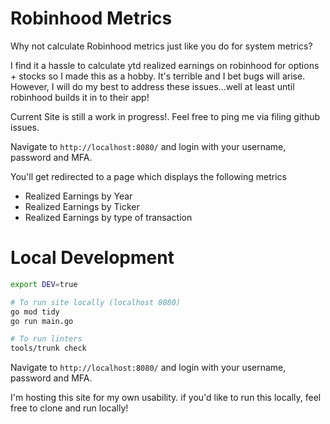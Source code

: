 # Robinhood Metrics

Why not calculate Robinhood metrics just like you do for system metrics?

I find it a hassle to calculate ytd realized earnings on robinhood for options + stocks so I made this as a hobby. It's terrible and I bet bugs will arise.
However, I will do my best to address these issues...well at least until robinhood builds it in to their app!

Current Site is still a work in progress!. Feel free to ping me via filing github issues.

Navigate to `http://localhost:8080/` and login with your username, password and MFA.

You'll get redirected to a page which displays the following metrics

- Realized Earnings by Year
- Realized Earnings by Ticker
- Realized Earnings by type of transaction

# Local Development

```bash
export DEV=true

# To run site locally (localhost 8080)
go mod tidy
go run main.go

# To run linters
tools/trunk check
```

Navigate to `http://localhost:8080/` and login with your username, password and MFA.

I'm hosting this site for my own usability. if you'd like to run this locally, feel free to clone and run locally!
